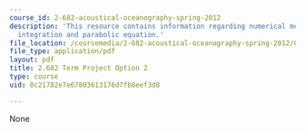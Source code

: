 ```yaml
---
course_id: 2-682-acoustical-oceanography-spring-2012
description: 'This resource contains information regarding numerical methods: wavenumber
  integration and parabolic equation.'
file_location: /coursemedia/2-682-acoustical-oceanography-spring-2012/0c21782e7e67803613176d7fb8eef3d8_MIT2_682S12_termproject_02.pdf
file_type: application/pdf
layout: pdf
title: 2.682 Term Project Option 2
type: course
uid: 0c21782e7e67803613176d7fb8eef3d8

---
```

None
